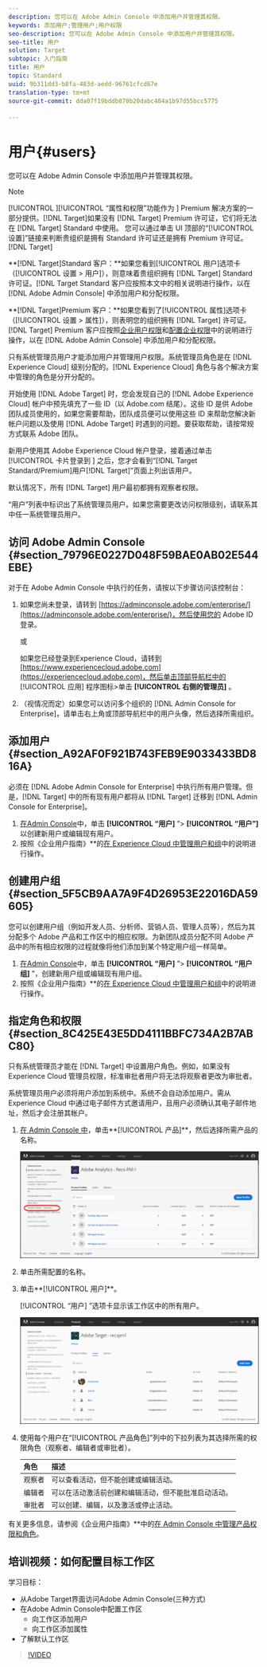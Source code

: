 ```yaml
---
description: 您可以在 Adobe Admin Console 中添加用户并管理其权限。
keywords: 添加用户;管理用户;用户权限
seo-description: 您可以在 Adobe Admin Console 中添加用户并管理其权限。
seo-title: 用户
solution: Target
subtopic: 入门指南
title: 用户
topic: Standard
uuid: 9b311dd3-b8fa-483d-aedd-96761cfcd67e
translation-type: tm+mt
source-git-commit: dda07f19bddb870b20dabc484a1b97d55bcc5775

---
```



# 用户{#users}

您可以在 Adobe Admin Console 中添加用户并管理其权限。

>[!NOTE]
>
>[!UICONTROL ][!UICONTROL “属性和权限”功能作为 ] Premium 解决方案的一部分提供。[!DNL Target]如果没有 [!DNL Target] Premium 许可证，它们将无法在 [!DNL Target] Standard 中使用。
>您可以通过单击 UI 顶部的“[!UICONTROL 设置]”链接来判断贵组织是拥有 Standard 许可证还是拥有 Premium 许可证。[!DNL Target]
>
>**[!DNL Target]Standard 客户：**如果您看到[!UICONTROL 用户]选项卡（[!UICONTROL 设置 &gt; 用户]），则意味着贵组织拥有 [!DNL Target] Standard 许可证。[!DNL Target Standard 客户应按照本文中的相关说明进行操作，以在 [!DNL Adobe Admin Console] 中添加用户和分配权限。
>
>**[!DNL Target]Premium 客户：**如果您看到了[!UICONTROL 属性]选项卡（[!UICONTROL 设置 &gt; 属性]），则表明您的组织拥有 [!DNL Target] 许可证。[!DNL Target] Premium 客户应按照[企业用户权限](/help/administrating-target/c-user-management/property-channel/property-channel.md)和[配置企业权限](/help/administrating-target/c-user-management/property-channel/properties-overview.md)中的说明进行操作，以在 [!DNL Adobe Admin Console] 中添加用户和分配权限。

只有系统管理员用户才能添加用户并管理用户权限。系统管理员角色是在 [!DNL Experience Cloud] 级别分配的。[!DNL Experience Cloud] 角色与各个解决方案中管理的角色是分开分配的。

开始使用 [!DNL Adobe Target] 时，您会发现自己的 [!DNL Adobe Experience Cloud] 帐户中预先填充了一些 ID（以 Adobe.com 结尾）。这些 ID 是供 Adobe 团队成员使用的，如果您需要帮助，团队成员便可以使用这些 ID 来帮助您解决新帐户问题以及使用 [!DNL Adobe Target] 时遇到的问题。要获取帮助，请按常规方式联系 Adobe 团队。

新用户使用其 Adobe Experience Cloud 帐户登录，接着通过单击 [!UICONTROL  卡片登录到 ] 之后，您才会看到“[!DNL Target Standard/Premium]用户[!DNL Target]”页面上列出该用户。

默认情况下，所有 [!DNL Target] 用户最初都拥有观察者权限。

“用户”列表中标识出了系统管理员用户。如果您需要更改访问权限级别，请联系其中任一系统管理员用户。

## 访问 Adobe Admin Console {#section_79796E0227D048F59BAE0AB02E544EBE}

对于在 Adobe Admin Console 中执行的任务，请按以下步骤访问该控制台：

1. 如果您尚未登录，请转到 [https://adminconsole.adobe.com/enterprise/](https://adminconsole.adobe.com/enterprise/)，然后使用您的 Adobe ID 登录。

   或

   如果您已经登录到Experience Cloud，请转到 [https://www.experiencecloud.adobe.com](https://experiencecloud.adobe.com)，然后单击顶部导航栏中的 [!UICONTROL 应用] 程序图标&gt;单击 **[!UICONTROL 右侧的管理员]** 。

1. （视情况而定）如果您可以访问多个组织的 [!DNL Admin Console for Enterprise]，请单击右上角或顶部导航栏中的用户头像，然后选择所需组织。

## 添加用户 {#section_A92AF0F921B743FEB9E9033433BD816A}

必须在 [!DNL Adobe Admin Console for Enterprise] 中执行所有用户管理。但是，[!DNL Target] 中的所有现有用户都将从 [!DNL Target] 迁移到 [!DNL Admin Console for Enterprise]。

1. [在Admin Console](../../../administrating-target/c-user-management/c-user-management/user-management.md#section_79796E0227D048F59BAE0AB02E544EBE)中，单击 **[!UICONTROL “用户]** ”&gt; **[!UICONTROL “用户”]** 以创建新用户或编辑现有用户。
1. 按照《企业用户指南》**的[在 Experience Cloud 中管理用户和组](https://helpx.adobe.com/enterprise/help/users.html)中的说明进行操作。

## 创建用户组 {#section_5F5CB9AA7A9F4D26953E22016DA59605}

您可以创建用户组（例如开发人员、分析师、营销人员、管理人员等），然后为其分配多个 Adobe 产品和工作区中的相应权限。为新团队成员分配不同 Adobe 产品中的所有相应权限的过程就像将他们添加到某个特定用户组一样简单。

1. [在Admin Console](../../../administrating-target/c-user-management/c-user-management/user-management.md#section_79796E0227D048F59BAE0AB02E544EBE)中，单击 **[!UICONTROL “用户]** ”&gt; **[!UICONTROL “用户组]** ”，创建新用户组或编辑现有用户组。
1. 按照《企业用户指南》**的[在 Experience Cloud 中管理用户和组](https://helpx.adobe.com/enterprise/help/users.html)中的说明进行操作。

## 指定角色和权限 {#section_8C425E43E5DD4111BBFC734A2B7ABC80}

只有系统管理员才能在 [!DNL Target] 中设置用户角色。例如，如果没有 Experience Cloud 管理员权限，标准审批者用户将无法将观察者更改为审批者。

系统管理员用户必须将用户添加到系统中。系统不会自动添加用户。需从 Experience Cloud 中通过电子邮件方式邀请用户，且用户必须确认其电子邮件地址，然后才会注册其帐户。

1. [在 Admin Console 中](../../../administrating-target/c-user-management/c-user-management/user-management.md#section_79796E0227D048F59BAE0AB02E544EBE)，单击**[!UICONTROL 产品]**，然后选择所需产品的名称。

   ![“产品”选项卡](/help/administrating-target/c-user-management/c-user-management/assets/workspace-new.png)

1. 单击所需配置的名称。
1. 单击**[!UICONTROL 用户]**。

   [!UICONTROL “用户] ”选项卡显示该工作区中的所有用户。

   ![配置用户](/help/administrating-target/c-user-management/c-user-management/assets/configuration_users-new.png)

1. 使用每个用户在“[!UICONTROL 产品角色]”列中的下拉列表为其选择所需的权限角色（观察者、编辑者或审批者）。

   | 角色 | 描述 |
   |--- |--- |
   | 观察者 | 可以查看活动，但不能创建或编辑活动。 |
   | 编辑者 | 可以在活动激活前创建和编辑活动，但不能批准启动活动。 |
   | 审批者 | 可以创建、编辑，以及激活或停止活动。 |

有关更多信息，请参阅《企业用户指南》**中的[在 Admin Console 中管理产品权限和角色](https://helpx.adobe.com/enterprise/help/manage-permissions-and-roles.html)。

## 培训视频：如何配置目标工作区

学习目标：

* 从Adobe Target界面访问Adobe Admin Console(三种方式)
* 在Adobe Admin Console中配置工作区
   * 向工作区添加用户
   * 向工作区添加属性
* 了解默认工作区

>[!VIDEO](https://video.tv.adobe.com/v/19463/)
